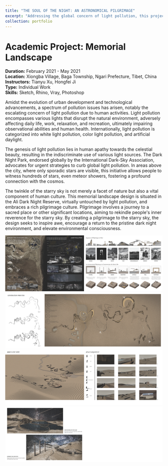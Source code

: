 ```yaml
---
title: "THE SOUL OF THE NIGHT: AN ASTRONOMICAL PILGRIMAGE"
excerpt: "Addressing the global concern of light pollution, this project envisions a memorial landscape in the Ali Dark Night Reserve, leveraging pilgrimage culture to reawaken reverence for the pristine starry sky and foster environmental awareness.<br/><img src='/images/proj2p2.png'>"
collection: portfolio
---
```

# Academic Project: Memorial Landscape

**Duration:** February 2021 - May 2021  
**Location:** Xiongba Village, Baga Township, Ngari Prefecture, Tibet, China  
**Instructors:** Tianyu Xu, Hongfei Ji  
**Type:** Individual Work  
**Skills:** Sketch, Rhino, Vray, Photoshop

Amidst the evolution of urban development and technological advancements, a spectrum of pollution issues has arisen, notably the escalating concern of light pollution due to human activities. Light pollution encompasses various lights that disrupt the natural environment, adversely affecting daily life, work, relaxation, and recreation, ultimately impairing observational abilities and human health. Internationally, light pollution is categorized into white light pollution, color light pollution, and artificial daylight.

The genesis of light pollution lies in human apathy towards the celestial beauty, resulting in the indiscriminate use of various light sources. The Dark Night Park, endorsed globally by the International Dark-Sky Association, advocates for urgent strategies to curb global light pollution. In areas above the city, where only sporadic stars are visible, this initiative allows people to witness hundreds of stars, even meteor showers, fostering a profound connection with the cosmos.

The twinkle of the starry sky is not merely a facet of nature but also a vital component of human culture. This memorial landscape design is situated in the Ali Dark Night Reserve, virtually untouched by light pollution, and embraces a rich pilgrimage culture. Pilgrimage involves a journey to a sacred place or other significant locations, aiming to rekindle people's inner reverence for the starry sky. By creating a pilgrimage to the starry sky, the design seeks to inspire awe, encourage a return to the pristine dark night environment, and elevate environmental consciousness.

<img src='/images/proj2p1.png'><img src='/images/proj2p2.png'><img src='/images/proj2p3.png'><img src='/images/proj2p4.png'>
